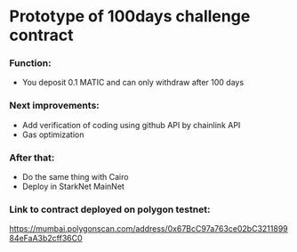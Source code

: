# Prototype of 100days challenge contract

### Function:

- You deposit 0.1 MATIC and can only withdraw after 100 days

### Next improvements:

- Add verification of coding using github API by chainlink API
- Gas optimization

### After that:

- Do the same thing with Cairo
- Deploy in StarkNet MainNet

### Link to contract deployed on polygon testnet:

https://mumbai.polygonscan.com/address/0x67BcC97a763ce02bC321189984eFaA3b2cff36C0
